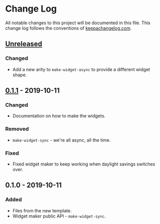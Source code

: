 # Change Log
All notable changes to this project will be documented in this file. This change log follows the conventions of [keepachangelog.com](http://keepachangelog.com/).

## [Unreleased]
### Changed
- Add a new arity to `make-widget-async` to provide a different widget shape.

## [0.1.1] - 2019-10-11
### Changed
- Documentation on how to make the widgets.

### Removed
- `make-widget-sync` - we're all async, all the time.

### Fixed
- Fixed widget maker to keep working when daylight savings switches over.

## 0.1.0 - 2019-10-11
### Added
- Files from the new template.
- Widget maker public API - `make-widget-sync`.

[Unreleased]: https://github.com/your-name/coding-interview-problems-clojure/compare/0.1.1...HEAD
[0.1.1]: https://github.com/your-name/coding-interview-problems-clojure/compare/0.1.0...0.1.1
